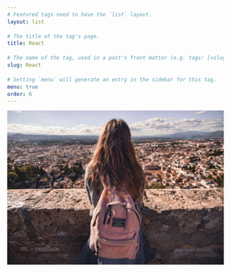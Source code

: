 ```yaml
---
# Featured tags need to have the `list` layout.
layout: list

# The title of the tag's page.
title: React

# The name of the tag, used in a post's front matter (e.g. tags: [<slug>]).
slug: React

# Setting `menu` will generate an entry in the sidebar for this tag.
menu: true
order: 6
---
```


![alt text](/assets/imgs/kamila-maciejewska-SD-XcunUlKQ-unsplash.jpg)
